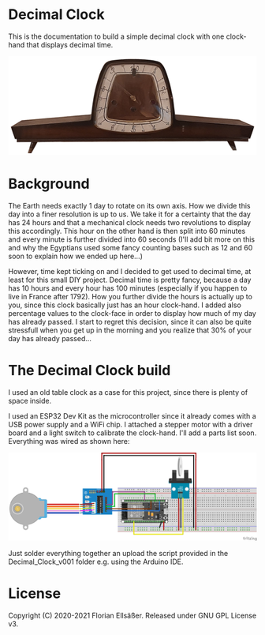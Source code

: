 # Decimal Clock

This is the documentation to build a simple decimal clock with one clock-hand that displays decimal time. 

![decimal_clock_image](https://github.com/FloEll/DecimalClock/blob/main/Decimal_Clock_images/Decimal_Clock_image.png)

# Background 

The Earth needs exactly 1 day to rotate on its own axis. How we divide this day into a finer resolution is up to us. We take it for a certainty that the day has 24 hours and that a mechanical clock needs two revolutions to display this accordingly. This hour on the other hand is then split into 60 minutes and every minute is further divided into 60 seconds (I'll add bit more on this and why the Egyptians used some fancy counting bases such as 12 and 60 soon to explain how we ended up here...) 

However, time kept ticking on and I decided to get used to decimal time, at least for this small DIY project. Decimal time is pretty fancy, because a day has 10 hours and every hour has 100 minutes (especially if you happen to live in France after 1792). How you further divide the hours is actually up to you, since this clock basically just has an hour clock-hand. I added also percentage values to the clock-face in order to display how much of my day has already passed. I start to regret this decision, since it can also be quite stressfull when you get up in the morning and you realize that 30% of your day has already passed...

# The Decimal Clock build

I used an old table clock as a case for this project, since there is plenty of space inside. 

I used an ESP32 Dev Kit as the microcontroller since it already comes with a USB power supply and a WiFi chip. I attached a stepper motor with a driver board and a light switch to calibrate the clock-hand. I'll add a parts list soon. Everything was wired as shown here:

![decimal_clock_wiring](https://github.com/FloEll/DecimalClock/blob/main/Decimal_Clock_images/Decimal_Clock_Breadboard.png)

Just solder everything together an upload the script provided in the Decimal_Clock_v001 folder e.g. using the Arduino IDE. 

# License

Copyright (C) 2020-2021 Florian Ellsäßer. Released under GNU GPL License v3.
